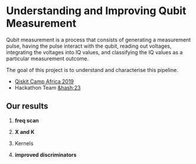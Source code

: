 # Understanding and Improving Qubit Measurement

Qubit measurement is a process that consists of generating a measurement
pulse, having the pulse interact with the qubit, reading out voltages,
integrating the voltages into IQ values, and classifying the IQ values
as a particular measurement outcome.

The goal of this project is to understand and characterise this pipeline.

* [Qiskit Camp Africa 2019](https://github.com/qiskit-community/qiskit-camp-africa-19/)
* Hackathon Team [&hash;23](https://github.com/qiskit-community/qiskit-camp-africa-19/issues/23)

## Our results

1. **freq scan**

2. **X and K**

3. Kernels

4. **improved discriminators**
